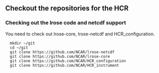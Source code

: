 ## Checkout the repositories for the HCR

### Checking out the lrose code and **netcdf** support

You need to check out lrose-core, lrose-netcdf and HCR_configuration.

```
  mkdir ~/git
  cd ~/git
  git clone https://github.com/NCAR/lrose-netcdf
  git clone https://github.com/NCAR/lrose-core
  git clone https://github.com/NCAR/HCR_configuration
  git clone https://github.com/NCAR/HCR_instrument
```

